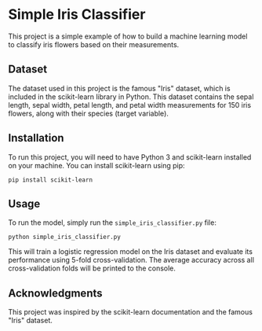 <!DOCTYPE html>
<html>
<head>
</head>
<body>
	<h1>Simple Iris Classifier</h1>
 <p>This project is a simple example of how to build a machine learning model to classify iris flowers based on their measurements.</p>

<h2>Dataset</h2>

<p>The dataset used in this project is the famous "Iris" dataset, which is included in the scikit-learn library in Python. This dataset contains the sepal length, sepal width, petal length, and petal width measurements for 150 iris flowers, along with their species (target variable).</p>

<h2>Installation</h2>

<p>To run this project, you will need to have Python 3 and scikit-learn installed on your machine. You can install scikit-learn using pip:</p>

<pre><code>pip install scikit-learn</code></pre>

<h2>Usage</h2>

<p>To run the model, simply run the <code>simple_iris_classifier.py</code> file:</p>

<pre><code>python simple_iris_classifier.py</code></pre>

<p>This will train a logistic regression model on the Iris dataset and evaluate its performance using 5-fold cross-validation. The average accuracy across all cross-validation folds will be printed to the console.</p>

 <h2>Acknowledgments</h2>

 <p>This project was inspired by the scikit-learn documentation and the famous "Iris" dataset.</p>
 </body>
</html>
